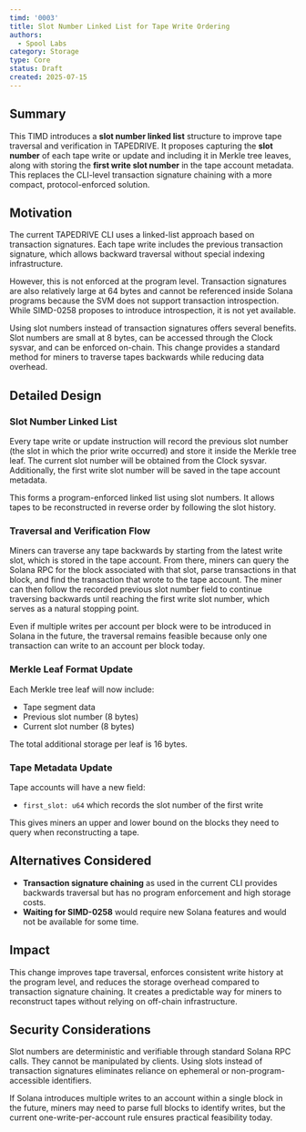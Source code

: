 ```yaml
---
timd: '0003'
title: Slot Number Linked List for Tape Write Ordering
authors:
  - Spool Labs
category: Storage
type: Core
status: Draft
created: 2025-07-15
---
```


## Summary

This TIMD introduces a **slot number linked list** structure to improve tape traversal and verification in TAPEDRIVE. It proposes capturing the **slot number** of each tape write or update and including it in Merkle tree leaves, along with storing the **first write slot number** in the tape account metadata. This replaces the CLI-level transaction signature chaining with a more compact, protocol-enforced solution.

## Motivation

The current TAPEDRIVE CLI uses a linked-list approach based on transaction signatures. Each tape write includes the previous transaction signature, which allows backward traversal without special indexing infrastructure.

However, this is not enforced at the program level. Transaction signatures are also relatively large at 64 bytes and cannot be referenced inside Solana programs because the SVM does not support transaction introspection. While SIMD-0258 proposes to introduce introspection, it is not yet available.

Using slot numbers instead of transaction signatures offers several benefits. Slot numbers are small at 8 bytes, can be accessed through the Clock sysvar, and can be enforced on-chain. This change provides a standard method for miners to traverse tapes backwards while reducing data overhead.

## Detailed Design

### Slot Number Linked List

Every tape write or update instruction will record the previous slot number (the slot in which the prior write occurred) and store it inside the Merkle tree leaf. The current slot number will be obtained from the Clock sysvar. Additionally, the first write slot number will be saved in the tape account metadata.

This forms a program-enforced linked list using slot numbers. It allows tapes to be reconstructed in reverse order by following the slot history.

### Traversal and Verification Flow

Miners can traverse any tape backwards by starting from the latest write slot, which is stored in the tape account. From there, miners can query the Solana RPC for the block associated with that slot, parse transactions in that block, and find the transaction that wrote to the tape account. The miner can then follow the recorded previous slot number field to continue traversing backwards until reaching the first write slot number, which serves as a natural stopping point.

Even if multiple writes per account per block were to be introduced in Solana in the future, the traversal remains feasible because only one transaction can write to an account per block today.

### Merkle Leaf Format Update

Each Merkle tree leaf will now include:

- Tape segment data
- Previous slot number (8 bytes)
- Current slot number (8 bytes)

The total additional storage per leaf is 16 bytes.

### Tape Metadata Update

Tape accounts will have a new field:

- `first_slot: u64` which records the slot number of the first write

This gives miners an upper and lower bound on the blocks they need to query when reconstructing a tape.

## Alternatives Considered

- **Transaction signature chaining** as used in the current CLI provides backwards traversal but has no program enforcement and high storage costs.
- **Waiting for SIMD-0258** would require new Solana features and would not be available for some time.

## Impact

This change improves tape traversal, enforces consistent write history at the program level, and reduces the storage overhead compared to transaction signature chaining. It creates a predictable way for miners to reconstruct tapes without relying on off-chain infrastructure.

## Security Considerations

Slot numbers are deterministic and verifiable through standard Solana RPC calls. They cannot be manipulated by clients. Using slots instead of transaction signatures eliminates reliance on ephemeral or non-program-accessible identifiers.

If Solana introduces multiple writes to an account within a single block in the future, miners may need to parse full blocks to identify writes, but the current one-write-per-account rule ensures practical feasibility today.

